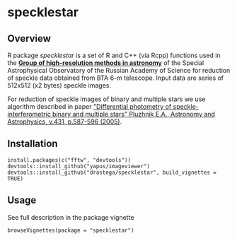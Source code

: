 # specklestar

Overview
--------

R package *specklestar* is a set of R and C++ (via Rcpp) functions used in the [**Group of high-resolution methods in astronomy**](https://www.sao.ru/Doc-en/index.html) of the Special Astrophysical Observatory
of the Russian Academy of Science for reduction of speckle data obtained from BTA 6-m telescope.
Input data are series of 512x512 (x2 bytes) speckle images.

For reduction of speckle images of binary and multiple stars we use algorithm described in paper
["Differential photometry of speckle-interferometric binary and multiple stars"
Pluzhnik E.A., Astronomy and Astrophysics, v.431, p.587-596 (2005)](https://www.aanda.org/articles/aa/pdf/2005/08/aa1158.pdf).

## Installation
```
install.packages(c("fftw", "devtools"))
devtools::install_github("yapus/imageviewer")
devtools::install_github("drastega/specklestar", build_vignettes = TRUE)
```
## Usage
See full description in the package vignette
```
browseVignettes(package = "specklestar")
```
